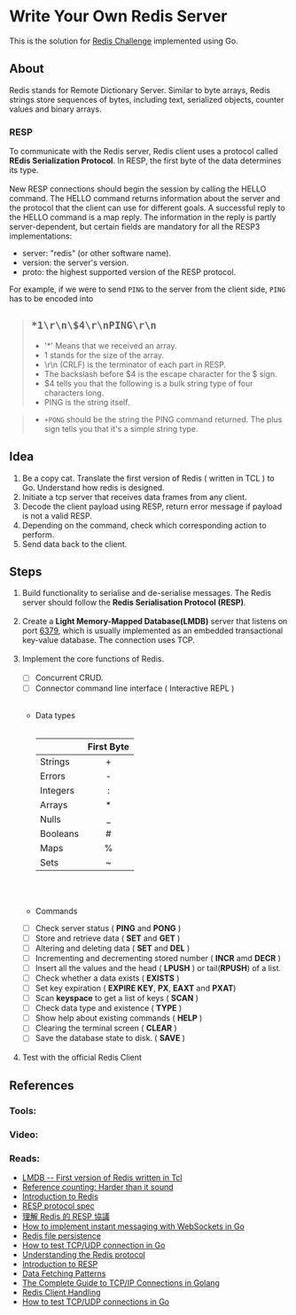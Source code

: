 # Write Your Own Redis Server

This is the solution for [Redis Challenge](https://codingchallenges.fyi/challenges/challenge-redis)
implemented using Go.

## About

Redis stands for Remote Dictionary Server. Similar to byte arrays, Redis strings store sequences of bytes, including
text, serialized objects, counter values and binary arrays.

### RESP

To communicate with the Redis server, Redis client uses a protocol called **REdis Serialization Protocol**.
In RESP, the first byte of the data determines its type. 
<br><br>
New RESP connections should begin the session by calling the HELLO command.
The HELLO command returns information about the server and the protocol that the client can use for different goals.
A successful reply to the HELLO command is a map reply. 
The information in the reply is partly server-dependent, but certain fields are mandatory for all the RESP3 implementations:

- server: "redis" (or other software name).
- version: the server's version.
- proto: the highest supported version of the RESP protocol.

For example, if we were to send `PING` to the server from the client side, `PING` has to be encoded into

> `*1\r\n\$4\r\nPING\r\n`
> - 
> - '*' Means that we received an array.
> - 1 stands for the size of the array.
> - \r\n (CRLF) is the terminator of each part in RESP.
> - The backslash before $4 is the escape character for the $ sign. 
> - $4 tells you that the following is a bulk string type of four characters long.
> - PING is the string itself.
    
> - `+PONG` should be the string the PING command returned. The plus sign tells you that it's a simple string type.


## Idea
1. Be a copy cat. Translate the first version of Redis ( written in TCL ) to Go. Understand how redis is designed.
2. Initiate a tcp server that receives data frames from any client.
3. Decode the client payload using RESP, return error message if payload is not a valid RESP.
4. Depending on the command, check which corresponding action to perform.
5. Send data back to the client.

## Steps

1. Build functionality to serialise and de-serialise messages. The Redis server should follow the **Redis Serialisation
   Protocol (RESP)**.<br><br>
2. Create a **Light Memory-Mapped Database(LMDB)** server that listens on port <ins>6379</ins>, which is usually
   implemented as an embedded transactional key-value database. The connection uses TCP.<br><br>
3. Implement the core functions of Redis.
   <br><br>
    - [ ] Concurrent CRUD.
    - [ ] Connector command line interface ( Interactive REPL )<br><br>
    - Data types<br><br>

      |          | First Byte | 
      |:---------|:----------:|
      | Strings  |     +      |
      | Errors   |     -      |
      | Integers |     :      |
      | Arrays   |     *      |
      | Nulls    |     _      |
      | Booleans |     #      |
      | Maps     |     %      |
      | Sets     |     ~      |
      <br><br>

    - Commands
    - [ ] Check server status ( **PING** and **PONG** )
    - [ ] Store and retrieve data ( **SET** and **GET** )
    - [ ] Altering and deleting data ( **SET** and **DEL** )
    - [ ] Incrementing and decrementing stored number ( **INCR** amd **DECR** )
    - [ ] Insert all the values and the head ( **LPUSH** ) or tail(**RPUSH**) of a list.
    - [ ] Check whether a data exists ( **EXISTS** )
    - [ ] Set key expiration ( **EXPIRE KEY**, **PX**, **EAXT** and **PXAT**)
    - [ ] Scan **keyspace** to get a list of keys ( **SCAN** )
    - [ ] Check data type and existence ( **TYPE** )
    - [ ] Show help about existing commands ( **HELP** )
    - [ ] Clearing the terminal screen ( **CLEAR** )
    - [ ] Save the database state to disk. ( **SAVE** )
      <br><br>
4. Test with the official Redis Client

## References

### Tools:

### Video:

### Reads:

- [LMDB -- First version of Redis written in Tcl](https://gist.github.com/antirez/6ca04dd191bdb82aad9fb241013e88a8)
- [Reference counting: Harder than it sound](https://www.playingwithpointers.com/blog/refcounting-harder-than-it-sounds.html)
- [Introduction to Redis](https://redis.io/docs/about/)
- [RESP protocol spec](https://redis.io/docs/reference/protocol-spec/)
- [理解 Redis 的 RESP 協議](https://moelove.info/2017/03/05/理解-Redis-的-RESP-协议/)
- [How to implement instant messaging with WebSockets in Go](https://yalantis.com/blog/how-to-build-websockets-in-go/)
- [Redis file persistence](https://redis.io/docs/management/persistence/)
- [How to test TCP/UDP connection in Go](https://dev.to/williamhgough/how-to-test-tcpudp-connections-in-go---part-1-3bga)
- [Understanding the Redis protocol](https://subscription.packtpub.com/book/data/9781783988167/1/ch01lvl1sec17/understanding-the-redis-protocol)
- [Introduction to RESP](https://medium.com/@dassomnath/introduction-to-resp-redis-serialization-protocol-f3d0b8bd9cdc)
- [Data Fetching Patterns](https://nextjs.org/docs/app/building-your-application/data-fetching/patterns)
- [The Complete Guide to TCP/IP Connections in Golang](https://okanexe.medium.com/the-complete-guide-to-tcp-ip-connections-in-golang-1216dae27b5a)
- [Redis Client Handling](https://redis.io/docs/reference/clients/)
- [How to test TCP/UDP connections in Go](https://dev.to/williamhgough/how-to-test-tcpudp-connections-in-go---part-1-3bga)
